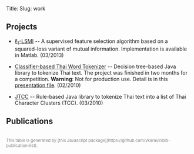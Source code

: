 Title: 
Slug: work


## Projects

* [$\ell_1$-LSMI](l1lsmi.html) -- A supervised feature selection algorithm based on a squared-loss variant of mutual information. 
Implementation is available in Matlab. (03/2013)

* [Classifier-based Thai Word Tokenizer](https://github.com/wittawatj/ctwt) --  Decision tree-based Java library to tokenize Thai text. The project was finished in two months for a competition. **Warning**: Not for production use. Detail is in this [presentation file](files/wordseg_dt.pdf). (02/2010)

* [JTCC](http://code.google.com/p/jtcc/) -- Rule-based Java library to tokenize Thai text into a list of Thai Character Clusters (TCC). (03/2010)

## Publications
<!--https://github.com/vkaravir/bib-publication-list-->
<div id=pubDiv>
<table id="pubTable" class="display"></table>
<p style="font-size: 0.8em; color: gray">
This table is generated by [this Javascript package](https://github.com/vkaravir/bib-publication-list).
</p>
</div>
<pre id="bibtex" style="display:none;">
@techreport{part_k2abc_2015_arxiv,
	author = {Mijung Park and Wittawat Jitkrittum and Dino Sejdinovic},
	title = {K2-ABC: Approximate Bayesian Computation with Infinite Dimensional Summary Statistics via Kernel Embeddings},
	url = {http://arxiv.org/abs/1502.02558},
    number = {{arXiv}:1502.02558 },
	year = {2015},
	eprinttype = {arxiv},
    institution={Gatsby Unit, UCL},
    type={Research Note},
	annote = {}
}
@techreport{jitkrittum_passing_2015,
	author = {Wittawat Jitkrittum and Arthur Gretton and Nicolas Heess },
	title = {Passing Expectation Propagation Messages with Kernel Methods},
	url = {http://arxiv.org/abs/1501.00375},
	number = {{arXiv}:1501.00375 [stat] },
	year = {2015},
	eprinttype = {arxiv},
    institution={Gatsby Unit, UCL},
    type={Research Note},
	annote = {Comment: Accepted to Advances in Variational Inference, {NIPS} 2014 Workshop}
}
@techreport{yamada_high-dimensional_2012,
    author={Makoto Yamada and Wittawat Jitkrittum and Leonid Sigal and Eric P. Xing and Masashi Sugiyama},
	title = {High-Dimensional Feature Selection by Feature-Wise Non-Linear Lasso},
	url = {http://arxiv.org/abs/1202.0515},
	number = {{arXiv}:1202.0515 [cs, stat]},
	year = {2012},
	eprinttype = {arxiv},
    institution={Tokyo Institute of Technology},
    type={Research Note},
}
@article{DBLP:journals/neco/YamadaJSXS14,
  author    = {Makoto Yamada and
               Wittawat Jitkrittum and
               Leonid Sigal and
               Eric P. Xing and
               Masashi Sugiyama},
  title     = {High-Dimensional Feature Selection by Feature-Wise Kernelized
               Lasso},
  journal   = {Neural Computation},
  volume    = {26},
  number    = {1},
  year      = {2014},
  pages     = {185-207},
  ee        = {http://dx.doi.org/10.1162/NECO_a_00537},
  bibsource = {DBLP, http://dblp.uni-trier.de},
url={http://www.mitpressjournals.org/doi/abs/10.1162/NECO_a_00537#.U9O7Idtsylg}
}
@ARTICLE{Jitkrittum2013,
  author = {Wittawat Jitkrittum and Hirotaka Hachiya and Masashi Sugiyama},
  title = {Feature Selection via $\ell_1$-Penalized Squared-Loss Mutual Information},
  journal = {IEICE Transactions},
  year = {2013},
  volume = {96-D},
  pages = {1513-1524},
  number = {7},
  bibsource = {DBLP, http://dblp.uni-trier.de},
  ee = {http://search.ieice.org/bin/summary.php?id=e96-d_7_1513}
}
@INPROCEEDINGS{Niu2013,
    author={Gang Niu and Wittawat Jitkrittum and Bo Dai and Hirotaka Hachiya and Masashi Sugiyama},
  title = {Squared-loss Mutual Information Regularization: A Novel Information-theoretic
	Approach to Semi-supervised Learning},
  booktitle = {Proceedings of the 30th International Conference on Machine Learning
	(ICML-13)},
  year = {2013},
  editor = {Sanjoy Dasgupta and David McAllester},
  volume = {28},
  number = {3},
  pages = {10-18},
  month = {May},
  publisher = {JMLR Workshop and Conference Proceedings},
  url = {http://jmlr.org/proceedings/papers/v28/niu13.pdf}
}
@techreport{yamada_high-dimensional_2012,
    author={Makoto Yamada and Wittawat Jitkrittum and Leonid Sigal and Eric P. Xing and Masashi Sugiyama},
	title = {High-Dimensional Feature Selection by Feature-Wise Non-Linear Lasso},
	url = {http://arxiv.org/abs/1202.0515},
	number = {{arXiv}:1202.0515 [cs, stat]},
	year = {2012},
	eprinttype = {arxiv},
    institution={Tokyo Institute of Technology},
    type={Research Note},
}

@INPROCEEDINGS{Jitkrittum2009,
  author = {Wittawat Jitkrittum and  Choochart Haruechaiyasak and Thanaruk Theeramunkong },
  title = {{QAST}: question answering system for {Thai} Wikipedia},
  booktitle = {Proceedings of the 2009 Workshop on Knowledge and Reasoning for Answering
  Questions},
  year = {2009},
  series = {KRAQ '09},
  pages = {11--14},
  address = {Stroudsburg, PA, USA},
  publisher = {Association for Computational Linguistics},
  acmid = {1697291},
  isbn = {978-1-932432-50-3},
  location = {Suntec, Singapore},
  numpages = {4},
  url = {http://dl.acm.org/citation.cfm?id=1697288.1697291}
}
@INPROCEEDINGS{Haruechaiyasak2008,
  author = {Choochart Haruechaiyasak and Wittawat Jitkrittum and Chatchawal Sangkeettrakarn
  and Chaianun Damrongrat},
  title = {Implementing News Article Category Browsing Based on Text Categorization
  Technique},
  booktitle = {Web Intelligence/IAT Workshops},
  year = {2008},
  pages = {143-146},
  bibsource = {DBLP, http://dblp.uni-trier.de},
  ee = {http://dx.doi.org/10.1109/WIIAT.2008.61}
}
@INPROCEEDINGS{Haruechaiyasak2007,
  author = {Choochart Haruechaiyasak and Chatchawal Sangkeettrakarn and Wittawat
  Jitkrittum},
  title = {Managing Offline Educational Web Contents with Search Engine Tools},
  booktitle = {ICADL},
  year = {2007},
  pages = {444-453},
  bibsource = {DBLP, http://dblp.uni-trier.de},
  ee = {http://dx.doi.org/10.1007/978-3-540-77094-7_56}
}
</pre>
<!--<style>@import url('/css/bib-publication-list.css');</style>-->
<link rel="stylesheet" type="text/css" href="/css/bib-publication-list.css"/>
<script src="/js/jquery.dataTables.min.js"></script>
<!--<script src="/js/bib-list-min.js"></script>-->
<script src="/js/bib-list.js"></script>
<script src="/js/bib-publication-list.js"></script>
<script type="text/javascript">
 var init = function() {
   bibtexify("#bibtex", "pubTable", {});
//bibtexify("files/publications.bib", "pubTable", {});
 };
 if (window.addEventListener) {
   window.addEventListener('load', init, false);
 } else if (window.attachEvent) {
   window.attachEvent('onload', init);
 }
</script>
